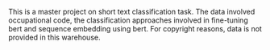 This is a master project on short text classification task. The data involved occupational code, the classification approaches involved in fine-tuning bert and sequence embedding using bert.
For copyright reasons, data is not provided in this warehouse.
